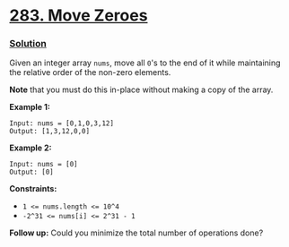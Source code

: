 # [283. Move Zeroes](https://leetcode.com/problems/move-zeroes/description/)

### [Solution](./moveZeroes.java)

Given an integer array `nums`, move all `0`'s to the end of it while maintaining the relative order of the non-zero
elements.

**Note**  that you must do this in-place without making a copy of the array.

**Example 1:**

```
Input: nums = [0,1,0,3,12]
Output: [1,3,12,0,0]
```

**Example 2:**

```
Input: nums = [0]
Output: [0]
```

**Constraints:**

- `1 <= nums.length <= 10^4`
- `-2^31 <= nums[i] <= 2^31 - 1`

**Follow up:**  Could you minimize the total number of operations done?